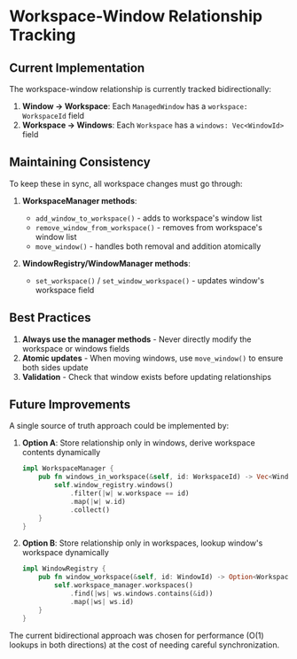 # Workspace-Window Relationship Tracking

## Current Implementation

The workspace-window relationship is currently tracked bidirectionally:

1. **Window → Workspace**: Each `ManagedWindow` has a `workspace: WorkspaceId` field
2. **Workspace → Windows**: Each `Workspace` has a `windows: Vec<WindowId>` field

## Maintaining Consistency

To keep these in sync, all workspace changes must go through:

1. **WorkspaceManager methods**:
   - `add_window_to_workspace()` - adds to workspace's window list
   - `remove_window_from_workspace()` - removes from workspace's window list
   - `move_window()` - handles both removal and addition atomically

2. **WindowRegistry/WindowManager methods**:
   - `set_workspace()` / `set_window_workspace()` - updates window's workspace field

## Best Practices

1. **Always use the manager methods** - Never directly modify the workspace or windows fields
2. **Atomic updates** - When moving windows, use `move_window()` to ensure both sides update
3. **Validation** - Check that window exists before updating relationships

## Future Improvements

A single source of truth approach could be implemented by:

1. **Option A**: Store relationship only in windows, derive workspace contents dynamically
   ```rust
   impl WorkspaceManager {
       pub fn windows_in_workspace(&self, id: WorkspaceId) -> Vec<WindowId> {
           self.window_registry.windows()
               .filter(|w| w.workspace == id)
               .map(|w| w.id)
               .collect()
       }
   }
   ```

2. **Option B**: Store relationship only in workspaces, lookup window's workspace dynamically
   ```rust
   impl WindowRegistry {
       pub fn window_workspace(&self, id: WindowId) -> Option<WorkspaceId> {
           self.workspace_manager.workspaces()
               .find(|ws| ws.windows.contains(&id))
               .map(|ws| ws.id)
       }
   }
   ```

The current bidirectional approach was chosen for performance (O(1) lookups in both directions) at the cost of needing careful synchronization.